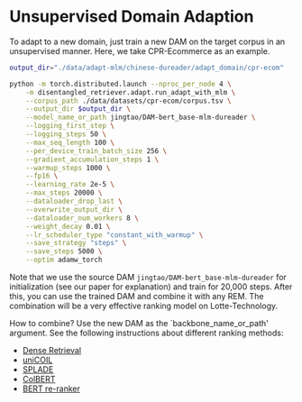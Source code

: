 # Unsupervised Domain Adaption

To adapt to a new domain, just train a new DAM on the target corpus in an unsupervised manner. Here, we take CPR-Ecommerce as an example.

```bash
output_dir="./data/adapt-mlm/chinese-dureader/adapt_domain/cpr-ecom"

python -m torch.distributed.launch --nproc_per_node 4 \
    -m disentangled_retriever.adapt.run_adapt_with_mlm \
    --corpus_path ./data/datasets/cpr-ecom/corpus.tsv \
    --output_dir $output_dir \
    --model_name_or_path jingtao/DAM-bert_base-mlm-dureader \
    --logging_first_step \
    --logging_steps 50 \
    --max_seq_length 100 \
    --per_device_train_batch_size 256 \
    --gradient_accumulation_steps 1 \
    --warmup_steps 1000 \
    --fp16 \
    --learning_rate 2e-5 \
    --max_steps 20000 \
    --dataloader_drop_last \
    --overwrite_output_dir \
    --dataloader_num_workers 8 \
    --weight_decay 0.01 \
    --lr_scheduler_type "constant_with_warmup" \
    --save_strategy "steps" \
    --save_steps 5000 \
    --optim adamw_torch 
```

Note that we use the source DAM `jingtao/DAM-bert_base-mlm-dureader` for initialization (see our paper for explanation) and train for 20,000 steps.
After this, you can use the trained DAM and combine it with any REM. The combination will be a very effective ranking model on Lotte-Technology. 

How to combine? Use the new DAM as the `backbone_name_or_path' argument. See the following instructions about different ranking methods:
- [Dense Retrieval](../../dense/chinese-dureader/inference.md)
- [uniCOIL](../../unicoil/chinese-dureader/inference.md)
- [SPLADE](../../splade/chinese-dureader/inference.md)
- [ColBERT](../../colbert/chinese-dureader/inference.md)
- [BERT re-ranker](../../rerank/chinese-dureader/inference.md)